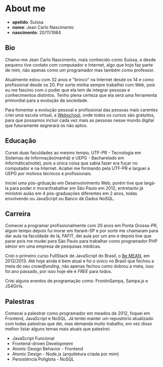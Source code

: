 # About me

- **apelido**: Suissa
- **nome**: Jean Carlo Nascimento
- **nascimento**: 20/11/1984

## Bio


Chamo-me Jean Carlo Nascimento, mais conhecido como Suissa, e desde pequeno tive contato com computador e Internet, algo que hoje faz parte de mim, não apenas como um programador mas também como professor.

Atualmente estou com 32 anos e "brinco" na Internet desde os 14 e como profissional desde os 20. Por sorte minha sempre trabalhei com Web, pois eu me fascino com o poder que ela tem de integrar pessoas e conhecimentos distintos. Tenho plena certeza que ela será uma ferramenta primordial para a evolução da sociedade.

Para fomentar a evolução pessoal e profissional das pessoas mais carentes criei uma escola virtual, a [Webschool](http://webschool.io/), onde todos os cursos são gratuitos, para que possamos incluir cada vez mais as pessoas nesse mundo digital que futuramente segrerará os não aptos.

## Educação

Cursei duas faculdades ao mesmo tempo, UTF-PR - Tecnologia em Sistemas de Informação(manhã) e UEPG - Bacharelado em Informática(noite), pois a única coisa que sabia fazer era fuçar no computador e na Internet. Acabei me formando pela UTF-PR e larguei a UEPG por motivos técnicos e profissionais.

Iniciei uma pós-grduação em Desenvolvimento Web, porém tive que largá-la para poder ir morar/trabalhar em São Paulo em 2012, entretanto já ministrei aulas em 4 pós-graduações diferentes em 2 anos, todas envolvendo ou JavaScript ou Banco de Dados NoSQL.

## Carreira

Comecei a programar profissionalmente com 20 anos em Ponta Grossa-PR, algum tempo depois fui morar em Itararé-SP e por sorte me chamaram para dar aula na faculdade de lá, FAFIT, dei aula por um ano e depois tive que parar pois me mudei para São Paulo para trabalhar como programador PHP sênior em uma empresa de pesquisas médicas.

Criei o primeiro curso FullStack de JavaScript do Brasil, o [Be MEAN](https://github.com/Webschool-io/be-mean/), em 2012/2013. Até hoje ainda é bem atual e foi o único no Brasil que fechou a meta do seu *crowdfunding*, não apenas fechou como dobrou a meta, isso foi ano passado, por isso hoje ele é *FREE* para todos.

Criei alguns eventos de programação como: FrontinSampa, Sampa.js e JS4Girls.

## Palestras

Comecei a palestrar como programador em meados de 2012, foquei em Frontend, JavaScript e NoSQL. Já tentei manter um repositório atualizado com todas palestras que dei, mas demanda muito trabalho, em vez disso melhor listar alguns temas mais atuais que palestrei:

- JavaScript Funcional
- Frontend-driven Development
- Atomic Design Behavior - Frontend
- Atomic Design - Node.js (arquitetura criada por mim)
- Persistência Poliglota - NoSQL
